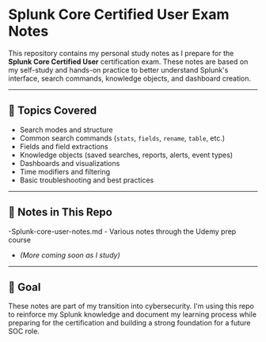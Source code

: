 


# Splunk Core Certified User Exam Notes

This repository contains my personal study notes as I prepare for the **Splunk Core Certified User** certification exam. These notes are based on my self-study and hands-on practice to better understand Splunk's interface, search commands, knowledge objects, and dashboard creation.

---

## 📘 Topics Covered

- Search modes and structure
- Common search commands (`stats`, `fields`, `rename`, `table`, etc.)
- Fields and field extractions
- Knowledge objects (saved searches, reports, alerts, event types)
- Dashboards and visualizations
- Time modifiers and filtering
- Basic troubleshooting and best practices

---

## 📂 Notes in This Repo
-Splunk-core-user-notes.md - Various notes through the Udemy prep course
- *(More coming soon as I study)*

---

## 🎯 Goal

These notes are part of my transition into cybersecurity. I'm using this repo to reinforce my Splunk knowledge and document my learning process while preparing for the certification and building a strong foundation for a future SOC role.
